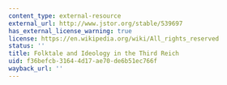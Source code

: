```yaml
---
content_type: external-resource
external_url: http://www.jstor.org/stable/539697
has_external_license_warning: true
license: https://en.wikipedia.org/wiki/All_rights_reserved
status: ''
title: Folktale and Ideology in the Third Reich
uid: f36befcb-3164-4d17-ae70-de6b51ec766f
wayback_url: ''
---
```

